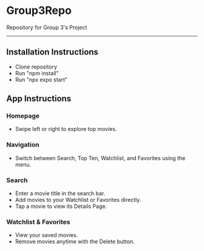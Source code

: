 # Group3Repo

Repository for Group 3's Project

---

## Installation Instructions

- Clone repository
- Run "npm install"
- Run "npx expo start"

## App Instructions

### Homepage

- Swipe left or right to explore top movies.

### Navigation

- Switch between Search, Top Ten, Watchlist, and Favorites using the menu.

### Search

- Enter a movie title in the search bar.
- Add movies to your Watchlist or Favorites directly.
- Tap a movie to view its Details Page.

### Watchlist & Favorites

- View your saved movies.
- Remove movies anytime with the Delete button.
